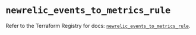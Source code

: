# `newrelic_events_to_metrics_rule`

Refer to the Terraform Registry for docs: [`newrelic_events_to_metrics_rule`](https://registry.terraform.io/providers/newrelic/newrelic/3.51.0/docs/resources/events_to_metrics_rule).
